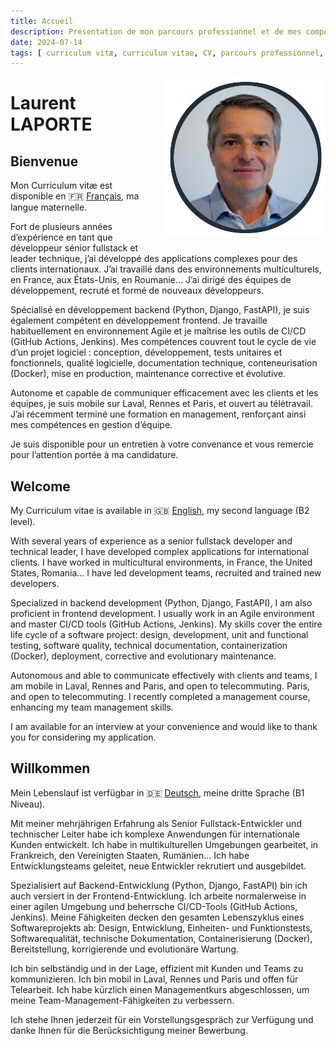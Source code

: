 ```yaml
---
title: Accueil
description: Présentation de mon parcours professionnel et de mes compétences.
date: 2024-07-14
tags: [ curriculum vitæ, curriculum vitae, CV, parcours professionnel, compétences, formation ]
---
```


<img alt="Laurent LAPORTE" src="assets/profile-laurent-laporte.png" title="Laurent LAPORTE"
style="float: right; margin: 0 0 1em 1em; width: 256px; height: 256px"/>

# Laurent LAPORTE

## Bienvenue

Mon Curriculum vitæ est disponible en 🇫🇷 [Français](fr/index.md), ma langue maternelle.

Fort de plusieurs années d’expérience en tant que développeur sénior fullstack et leader technique,
j’ai développé des applications complexes pour des clients internationaux.
J’ai travaillé dans des environnements multiculturels, en France, aux États-Unis, en Roumanie…
J’ai dirigé des équipes de développement, recruté et formé de nouveaux développeurs.

Spécialisé en développement backend (Python, Django, FastAPI), je suis également compétent en développement frontend.
Je travaille habituellement en environnement Agile et je maîtrise les outils de CI/CD (GitHub Actions, Jenkins).
Mes compétences couvrent tout le cycle de vie d’un projet logiciel :
conception, développement, tests unitaires et fonctionnels, qualité logicielle, documentation technique,
conteneurisation (Docker), mise en production, maintenance corrective et évolutive.

Autonome et capable de communiquer efficacement avec les clients et les équipes, je suis mobile sur Laval, Rennes et
Paris, et ouvert au télétravail.
J’ai récemment terminé une formation en management, renforçant ainsi mes compétences en gestion d’équipe.

Je suis disponible pour un entretien à votre convenance et vous remercie pour l’attention portée à ma candidature.

## Welcome

My Curriculum vitae is available in 🇬🇧 [English](en/index.md), my second language (B2 level).

With several years of experience as a senior fullstack developer and technical leader, I have developed complex
applications for international clients.
I have worked in multicultural environments, in France, the United States, Romania…
I have led development teams, recruited and trained new developers.

Specialized in backend development (Python, Django, FastAPI), I am also proficient in frontend development.
I usually work in an Agile environment and master CI/CD tools (GitHub Actions, Jenkins).
My skills cover the entire life cycle of a software project:
design, development, unit and functional testing, software quality, technical documentation, containerization (Docker),
deployment, corrective and evolutionary maintenance.

Autonomous and able to communicate effectively with clients and teams, I am mobile in Laval, Rennes and Paris, and open
to telecommuting. Paris, and open to telecommuting.
I recently completed a management course, enhancing my team management skills.

I am available for an interview at your convenience and would like to thank you for considering my application.

## Willkommen

Mein Lebenslauf ist verfügbar in 🇩🇪 [Deutsch](de/index.md), meine dritte Sprache (B1 Niveau).

Mit meiner mehrjährigen Erfahrung als Senior Fullstack-Entwickler und technischer Leiter habe ich komplexe Anwendungen
für internationale Kunden entwickelt.
Ich habe in multikulturellen Umgebungen gearbeitet, in Frankreich, den Vereinigten Staaten, Rumänien…
Ich habe Entwicklungsteams geleitet, neue Entwickler rekrutiert und ausgebildet.

Spezialisiert auf Backend-Entwicklung (Python, Django, FastAPI) bin ich auch versiert in der Frontend-Entwicklung.
Ich arbeite normalerweise in einer agilen Umgebung und beherrsche CI/CD-Tools (GitHub Actions, Jenkins).
Meine Fähigkeiten decken den gesamten Lebenszyklus eines Softwareprojekts ab:
Design, Entwicklung, Einheiten- und Funktionstests, Softwarequalität, technische Dokumentation, Containerisierung (Docker),
Bereitstellung, korrigierende und evolutionäre Wartung.

Ich bin selbständig und in der Lage, effizient mit Kunden und Teams zu kommunizieren. Ich bin mobil in Laval, Rennes
und Paris und offen für Telearbeit.
Ich habe kürzlich einen Managementkurs abgeschlossen, um meine Team-Management-Fähigkeiten zu verbessern.

Ich stehe Ihnen jederzeit für ein Vorstellungsgespräch zur Verfügung und danke Ihnen für die Berücksichtigung
meiner Bewerbung.
